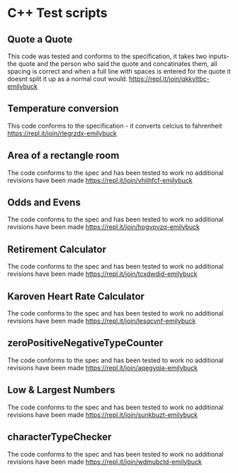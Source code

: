 # C++ Test scripts

## Quote a Quote
This code was tested and conforms to the specification, it takes two inputs- the quote and the person who said the quote and concatinates them, all spacing is correct and when a full line with spaces is entered for the quote it doesnt split it up as a normal cout would. 
https://repl.it/join/qkkvltbc-emilybuck 

## Temperature conversion
This code conforms to the specification - it converts celcius to fahrenheit
https://repl.it/join/rlegrzdx-emilybuck

## Area of a rectangle room
The code conforms to the spec and has been tested to work
no additional revisions have been made
https://repl.it/join/vhiihfcf-emilybuck

## Odds and Evens
The code conforms to the spec and has been tested to work
no additional revisions have been made
https://repl.it/join/hogvpvzq-emilybuck

## Retirement Calculator
The code conforms to the spec and has been tested to work
no additional revisions have been made
https://repl.it/join/tcxdwdid-emilybuck

## Karoven Heart Rate Calculator
The code conforms to the spec and has been tested to work
no additional revisions have been made
https://repl.it/join/lesqcvnf-emilybuck

## zeroPositiveNegativeTypeCounter
The code conforms to the spec and has been tested to work
no additional revisions have been made
https://repl.it/join/aqegyqja-emilybuck

## Low & Largest Numbers
The code conforms to the spec and has been tested to work
no additional revisions have been made
https://repl.it/join/sunkbuzt-emilybuck

## characterTypeChecker
The code conforms to the spec and has been tested to work
no additional revisions have been made
https://repl.it/join/wdmubctd-emilybuck




